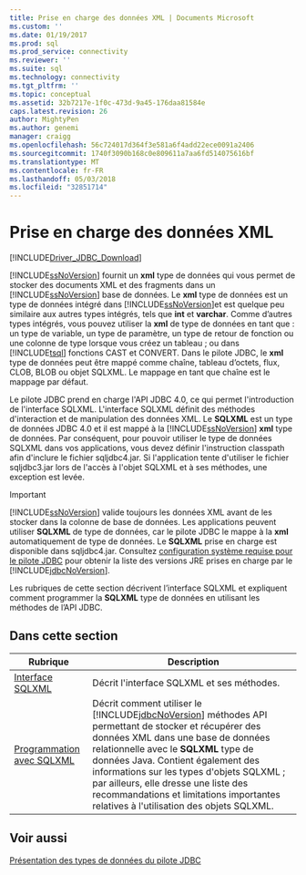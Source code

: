 ```yaml
---
title: Prise en charge des données XML | Documents Microsoft
ms.custom: ''
ms.date: 01/19/2017
ms.prod: sql
ms.prod_service: connectivity
ms.reviewer: ''
ms.suite: sql
ms.technology: connectivity
ms.tgt_pltfrm: ''
ms.topic: conceptual
ms.assetid: 32b7217e-1f0c-473d-9a45-176daa81584e
caps.latest.revision: 26
author: MightyPen
ms.author: genemi
manager: craigg
ms.openlocfilehash: 56c724017d364f3e581a6f4add22ece0091a2406
ms.sourcegitcommit: 1740f3090b168c0e809611a7aa6fd514075616bf
ms.translationtype: MT
ms.contentlocale: fr-FR
ms.lasthandoff: 05/03/2018
ms.locfileid: "32851714"
---
```

# <a name="supporting-xml-data"></a>Prise en charge des données XML
[!INCLUDE[Driver_JDBC_Download](../../includes/driver_jdbc_download.md)]

  [!INCLUDE[ssNoVersion](../../includes/ssnoversion_md.md)] fournit un **xml** type de données qui vous permet de stocker des documents XML et des fragments dans un [!INCLUDE[ssNoVersion](../../includes/ssnoversion_md.md)] base de données. Le **xml** type de données est un type de données intégré dans [!INCLUDE[ssNoVersion](../../includes/ssnoversion_md.md)]et est quelque peu similaire aux autres types intégrés, tels que **int** et **varchar**. Comme d’autres types intégrés, vous pouvez utiliser la **xml** de type de données en tant que : un type de variable, un type de paramètre, un type de retour de fonction ou une colonne de type lorsque vous créez un tableau ; ou dans [!INCLUDE[tsql](../../includes/tsql_md.md)] fonctions CAST et CONVERT. Dans le pilote JDBC, le **xml** type de données peut être mappé comme chaîne, tableau d’octets, flux, CLOB, BLOB ou objet SQLXML. Le mappage en tant que chaîne est le mappage par défaut.  
  
 Le pilote JDBC prend en charge l'API JDBC 4.0, ce qui permet l'introduction de l'interface SQLXML. L'interface SQLXML définit des méthodes d'interaction et de manipulation des données XML. Le **SQLXML** est un type de données JDBC 4.0 et il est mappé à la [!INCLUDE[ssNoVersion](../../includes/ssnoversion_md.md)] **xml** type de données. Par conséquent, pour pouvoir utiliser le type de données SQLXML dans vos applications, vous devez définir l'instruction classpath afin d'inclure le fichier sqljdbc4.jar. Si l'application tente d'utiliser le fichier sqljdbc3.jar lors de l'accès à l'objet SQLXML et à ses méthodes, une exception est levée.  
  
> [!IMPORTANT]  
>  [!INCLUDE[ssNoVersion](../../includes/ssnoversion_md.md)] valide toujours les données XML avant de les stocker dans la colonne de base de données. Les applications peuvent utiliser **SQLXML** de type de données, car le pilote JDBC le mappe à la **xml** automatiquement de type de données. Le **SQLXML** prise en charge est disponible dans sqljdbc4.jar. Consultez [configuration système requise pour le pilote JDBC](../../connect/jdbc/system-requirements-for-the-jdbc-driver.md) pour obtenir la liste des versions JRE prises en charge par le [!INCLUDE[jdbcNoVersion](../../includes/jdbcnoversion_md.md)].  
  
 Les rubriques de cette section décrivent l’interface SQLXML et expliquent comment programmer la **SQLXML** type de données en utilisant les méthodes de l’API JDBC.  
  
## <a name="in-this-section"></a>Dans cette section  
  
|Rubrique| Description|  
|-----------|-----------------|  
|[Interface SQLXML](../../connect/jdbc/sqlxml-interface.md)|Décrit l'interface SQLXML et ses méthodes.|  
|[Programmation avec SQLXML](../../connect/jdbc/programming-with-sqlxml.md)|Décrit comment utiliser le [!INCLUDE[jdbcNoVersion](../../includes/jdbcnoversion_md.md)] méthodes API permettant de stocker et récupérer des données XML dans une base de données relationnelle avec le **SQLXML** type de données Java. Contient également des informations sur les types d'objets SQLXML ; par ailleurs, elle dresse une liste des recommandations et limitations importantes relatives à l'utilisation des objets SQLXML.|  
  
## <a name="see-also"></a>Voir aussi  
 [Présentation des types de données du pilote JDBC](../../connect/jdbc/understanding-the-jdbc-driver-data-types.md)  
  
  
